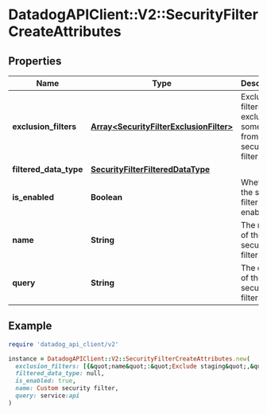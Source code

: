 # DatadogAPIClient::V2::SecurityFilterCreateAttributes

## Properties

| Name | Type | Description | Notes |
| ---- | ---- | ----------- | ----- |
| **exclusion_filters** | [**Array&lt;SecurityFilterExclusionFilter&gt;**](SecurityFilterExclusionFilter.md) | Exclusion filters to exclude some logs from the security filter. |  |
| **filtered_data_type** | [**SecurityFilterFilteredDataType**](SecurityFilterFilteredDataType.md) |  |  |
| **is_enabled** | **Boolean** | Whether the security filter is enabled. |  |
| **name** | **String** | The name of the security filter. |  |
| **query** | **String** | The query of the security filter. |  |

## Example

```ruby
require 'datadog_api_client/v2'

instance = DatadogAPIClient::V2::SecurityFilterCreateAttributes.new(
  exclusion_filters: [{&quot;name&quot;:&quot;Exclude staging&quot;,&quot;query&quot;:&quot;source:staging&quot;}],
  filtered_data_type: null,
  is_enabled: true,
  name: Custom security filter,
  query: service:api
)
```

